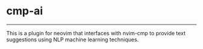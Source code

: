 # cmp-ai
---

This is a plugin for neovim that interfaces with nvim-cmp to provide text suggestions using NLP machine learning techniques. 
